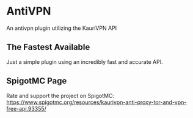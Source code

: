 # AntiVPN
An antivpn plugin utilizing the KauriVPN API

## The Fastest Available
Just a simple plugin using an incredibly fast and accurate API.

## SpigotMC Page
Rate and support the project on SpigotMC: https://www.spigotmc.org/resources/kaurivpn-anti-proxy-tor-and-vpn-free-api.93355/
